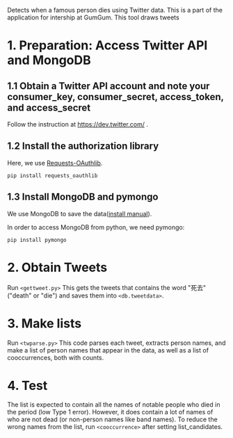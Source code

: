 Detects when a famous person dies using Twitter data. This is a part of the application for intership at GumGum.
This tool draws tweets 

# 1. Preparation: Access Twitter API and MongoDB #

## 1.1 Obtain a Twitter API account and note your consumer_key, consumer_secret, access_token, and access_secret ##
Follow the instruction at
https://dev.twitter.com/ .
    
## 1.2 Install the authorization library ##
Here, we use [Requests-OAuthlib](https://requests-oauthlib.readthedocs.io/en/latest/).
    
```
pip install requests_oauthlib
```
## 1.3 Install MongoDB and pymongo ##
We use MongoDB to save the data([install manual](https://docs.mongodb.com/manual/tutorial/install-mongodb-on-os-x/)).

In order to access MongoDB from python, we need pymongo:
 ```
 pip install pymongo
 ```
# 2.  Obtain Tweets #
Run `<gettweet.py>`
This gets the tweets that contains the word "死去"("death" or "die") and saves them into `<db.tweetdata>`.

# 3. Make lists #
Run `<twparse.py>`
This code parses each tweet, extracts person names, and make a list of person names that appear in the data, as well as a list of cooccurrences, both with counts.

# 4. Test #
The list is expected to contain all the names of notable people who died in the period (low Type 1 error).
However, it does contain a lot of names of who are not dead (or non-person names like band names).
To reduce the wrong names from the list, run `<cooccurrence>` after setting list_candidates.




